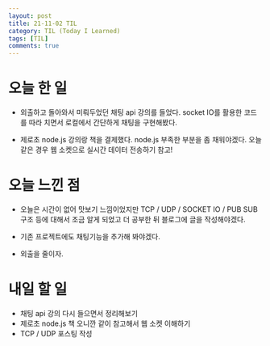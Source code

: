 ```yaml
---
layout: post
title: 21-11-02 TIL
category: TIL (Today I Learned)
tags: [TIL]
comments: true
---
```


# 오늘 한 일
- 외출하고 돌아와서 미뤄두었던 채팅 api 강의를 들었다. socket IO를 활용한 코드를 따라 치면서 로컬에서 간단하게 채팅을 구현해봤다.

- 제로초 node.js 강의랑 책을 결제했다. node.js 부족한 부분을 좀 채워야겠다. 오늘 같은 경우 웹 소켓으로 실시간 데이터 전송하기 참고!

# 오늘 느낀 점 
- 오늘은 시간이 없어 맛보기 느낌이었지만 TCP / UDP / SOCKET IO / PUB SUB 구조 등에 대해서 조금 알게 되었고 더 공부한 뒤 블로그에 글을 작성해야겠다.

- 기존 프로젝트에도 채팅기능을 추가해 봐야겠다.

- 외출을 줄이자.

# 내일 할 일 
- 채팅 api 강의 다시 들으면서 정리해보기 
- 제로초 node.js 책 오니깐 같이 참고해서 웹 소켓 이해하기
- TCP / UDP 포스팅 작성
